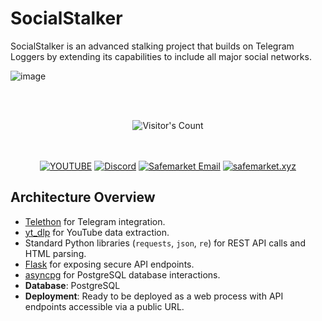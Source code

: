 # SocialStalker
SocialStalker is an advanced stalking project that builds on Telegram Loggers by extending its capabilities to include all major social networks.

![image](https://github.com/user-attachments/assets/05b33ff8-c635-4c2a-88f6-a0db6ead06b5)


<br/><br/>
<div align="center"> 
  <img src="https://profile-counter.glitch.me/Zhodisov/count.svg" alt="Visitor's Count" />
</div>
<br/><br/>

<div align="center">
  
[![YOUTUBE](https://img.shields.io/badge/Youtube-fc0000?style=for-the-badge&logo=YOUTUBE&logoColor=white)](https://www.youtube.com/@Jodis974)
[![Discord](https://img.shields.io/badge/Discord-6a85b9?style=for-the-badge&logo=discord&logoColor=white)](https://safemarket.xyz/discord)
[![Safemarket Email](https://img.shields.io/badge/safemarket_email-333333?style=for-the-badge&logo=gmail&logoColor=red)](mailto:support-checkout@safemarket.xyz)
[![safemarket.xyz](https://img.shields.io/badge/safemarket.xyz-0077B5?style=for-the-badge&logo=internet&logoColor=white)](https://safemarket.xyz/)

</div>

## Architecture Overview
  - [Telethon](https://github.com/LonamiWebs/Telethon) for Telegram integration.
  - [yt_dlp](https://github.com/yt-dlp/yt-dlp) for YouTube data extraction.
  - Standard Python libraries (`requests`, `json`, `re`) for REST API calls and HTML parsing.
  - [Flask](https://flask.palletsprojects.com/) for exposing secure API endpoints.
  - [asyncpg](https://github.com/MagicStack/asyncpg) for PostgreSQL database interactions.
- **Database**: PostgreSQL
- **Deployment**: Ready to be deployed as a web process with API endpoints accessible via a public URL.
